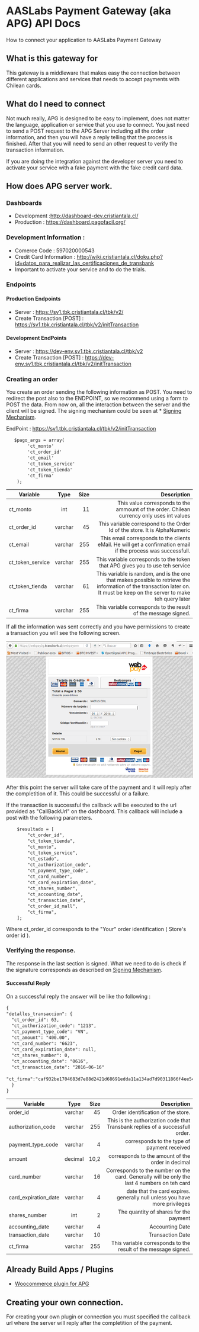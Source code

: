 # AASLabs Payment Gateway (aka APG) API Docs

How to connect your application to AASLabs Payment Gateway

## What is this gateway for

This gateway is a middleware that makes easy the connection between different applications and services that needs to accept payments with Chilean cards.


## What do I need to connect

Not much really, APG is designed to be easy to implement, does not matter the language, application or service that you use to connect. You just need to send a POST request to the APG Server including all the order information, and then you will have a reply telling that the process is finished. After that you will need to send an other request to verify the transaction information.

If you are doing the integration against the developer server you need to activate your service with a fake payment with the fake credit card data.

## How does APG server work.

### Dashboards

* Development :http://dashboard-dev.cristiantala.cl/
* Production : https://dashboard.pagofacil.org/

### Development Information : 
* Comerce Code : 597020000543
* Credit Card Information : http://wiki.cristiantala.cl/doku.php?id=datos_para_realizar_las_certificaciones_de_transbank
* Important to activate your service and to do the trials.

### Endpoints

#### Production Endpoints

* Server : https://sv1.tbk.cristiantala.cl/tbk/v2/
* Create Transaction [POST] : https://sv1.tbk.cristiantala.cl/tbk/v2/initTransaction

#### Development EndPoints

* Server : https://dev-env.sv1.tbk.cristiantala.cl/tbk/v2
* Create Transaction [POST] : https://dev-env.sv1.tbk.cristiantala.cl/tbk/v2/initTransaction


### Creating an order

You create an order sending the following information as POST. You need to redirect the post also to the ENDPOINT, so we recommend using a form to POST the data.
From now on, all the interaction between the server and the client will be signed. The signing mechanism could be seen at * [Signing Mechanism](SigningMechanism.md "Signing Mechanism").

EndPoint : https://sv1.tbk.cristiantala.cl/tbk/v2/initTransaction
       
       $pago_args = array(
            'ct_monto'
            'ct_order_id'
            'ct_email'
            'ct_token_service'
            'ct_token_tienda'
            'ct_firma'
        );

| Variable        | Type           | Size  | Description |
| ------------- |:-------------:| -----:| -----:|
| ct_monto     | int | 11 | This value corresponds to the ammount of the order. Chilean currency only uses int values |
| ct_order_id     | varchar      |   45 | This variable correspond to the Order Id of the store. It is AlphaNumeric |
| ct_email | varchar     |    255| This email corresponds to the clients eMail. He will get a confirmation email if the process was successfull. |
| ct_token_service | varchar      |    255 | This variable corresponds to the token that APG gives you to use teh service |
|ct_token_tienda | varchar     |    61 | This variable is random, and is the one that makes possible to retrieve the information of the transaction later on. It must be keep on the server to make teh query later |
|ct_firma | varchar     |    255 | This variable corresponds to the result of the message signed. |

If all the information was sent correctly and you have permissions to create a transaction you will see the following screen.

![alt text](../../../img/INITTRANSACTION.png "Pago Fácil INITTRANSACTION")

After this point the server will take care of the payment and it will reply after the completition of it. This could be successful or a failure.

If the transaction is successful the callback will be executed to the url provided as "CallBackUrl" on the dashboard. This callback will include a post with the following parameters.

        $resultado = [
            "ct_order_id",
            "ct_token_tienda",
            "ct_monto",
            "ct_token_service",
            "ct_estado",
            "ct_authorization_code",
            "ct_payment_type_code",
            "ct_card_number",
            "ct_card_expiration_date",
            "ct_shares_number",
            "ct_accounting_date",
            "ct_transaction_date",
            "ct_order_id_mall",
            "ct_firma",
        ];

Where ct_order_id corresponds to the "Your" order identification ( Store's order id ).


### Verifying the response.

The response in the last section is signed. What we need to do is check if the signature corresponds as described on [Signing Mechanism](SigningMechanism.md "Signing Mechanism").


#### Successful Reply
On a successful reply the answer will be like tho following :

    {
    "detalles_transaccion": {
      "ct_order_id": 63,
      "ct_authorization_code": "1213",
      "ct_payment_type_code": "VN",
      "ct_amount": "400.00",
      "ct_card_number": "6623",
      "ct_card_expiration_date": null,
      "ct_shares_number": 0,
      "ct_accounting_date": "0616",
      "ct_transaction_date": "2016-06-16"
      "ct_firma":"caf932be1704683d7e88d2421d68691edda11a134ad7d90311866f4ee5471a04"
      }
    }



| Variable        | Type           | Size  | Description |
| ------------- |:-------------:| -----:| -----:|
| order_id     | varchar | 45 | Order identification of the store. |
| authorization_code     | varchar      |   255 | This is the authorization code that Transbank replies of a successfull order. |
| payment_type_code | varchar     |    4| corresponds to the type of payment received |
| amount | decimal      |    10,2 | corresponds to the amount of the order in decimal  |
| card_number | varchar     |    16 |  Corresponds to the number on the card. Generally will be only the last 4 numbers on teh card |
| card_expiration_date | varchar     |    4 | date that the card expires. generally null unless you have more privileges |
| shares_number | int     |    2 | The quantity of shares for the payment |
| accounting_date | varchar     |    4 | Accounting Date |
| transaction_date | varchar     |    10 | Transaction Date |
|ct_firma | varchar     |    255 | This variable corresponds to the result of the message signed. |


## Already Build Apps / Plugins

* [Woocommerce plugin for APG](https://github.com/NAITUSEIRL/tbkaas-woo-gateway "Woocommerce plugin for APG")

## Creating your own connection.

For creating your own plugin or connection you must specified the callback url where the server will reply after the completition of the payment.
